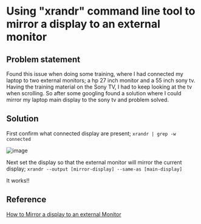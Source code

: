 # Using "xrandr" command line tool to mirror a display to an external monitor

## Problem statement

Found this issue when doing some training, where I had connected my laptop to two external monitors; a hp 27 inch monitor and a 55 inch sony tv.
Having the training material on the Sony TV, I had to keep looking at the tv when scrolling. So after some googling found a solution where I could
mirror my laptop main display to the sony tv and problem solved.

## Solution

First confirm what connected display are present; `xrandr | grep -w connected`

![image](https://user-images.githubusercontent.com/70489395/169085245-9f3543c5-7a65-4b99-bd9c-e07509f582d7.png)

Next set the display so that the external monitor will mirror the current display; `xrandr --output [mirror-display] --same-as [main-display]`

It works!!

## Reference

[How to Mirror a display to an external Monitor](https://access.redhat.com/solutions/971513)
